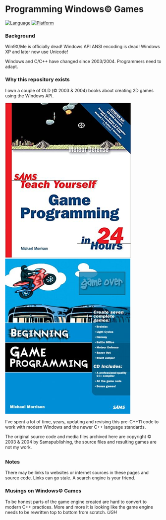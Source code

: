 # Programming Windows© Games

[![Language](https://img.shields.io/badge/Language%20-C++-blue.svg)](https://github.com/GeorgePimpleton/Win32-games/)
[![Platform](https://img.shields.io/badge/Platform%20-Win32-blue.svg)](https://github.com/GeorgePimpleton/Win32-games/)

### Background

Win9X/Me is officially dead!  Windows API ANSI encoding is dead!  Windows XP and later now use Unicode!

Windows and C/C++ have changed since 2003/2004.  Programmers need to adapt.

### Why this repository exists

I own a couple of OLD (© 2003 & 2004) books about creating 2D games using the Windows API.

![Sams Teach Yourself Game Programming in 24 Hours (2003)](tygp24h.jpg) ![Sams Beginning Game Programming (2004)](bgp.jpg)

I've spent a lot of time, years, updating and revising this pre-C++11 code to work with modern Windows and the newer C++ language standards.

The original source code and media files archived here are copyright © 2003 & 2004 by Samspublishing, the source files and resulting games are not my work.

##


### Notes

There may be links to websites or internet sources in these pages and source code. Links can go stale. A search engine is your friend.

### Musings on Windows© Games

To be honest parts of the game engine created are hard to convert to modern C++ practices.  More and more it is looking like the game engine needs to be rewritten top to bottom from scratch.  *UGH*
